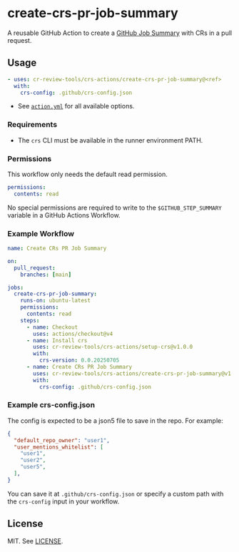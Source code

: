 # create-crs-pr-job-summary

A reusable GitHub Action to create a [GitHub Job Summary](https://github.blog/news-insights/product-news/supercharging-github-actions-with-job-summaries/) with CRs in a pull request.

## Usage

```yaml
- uses: cr-review-tools/crs-actions/create-crs-pr-job-summary@<ref>
  with:
    crs-config: .github/crs-config.json
```

- See [`action.yml`](./action.yml) for all available options.

### Requirements

- The `crs` CLI must be available in the runner environment PATH.

### Permissions

This workflow only needs the default read permission.

```yaml
permissions:
  contents: read
```

No special permissions are required to write to the `$GITHUB_STEP_SUMMARY` variable in a GitHub Actions Workflow.

### Example Workflow

```yaml
name: Create CRs PR Job Summary

on:
  pull_request:
    branches: [main]

jobs:
  create-crs-pr-job-summary:
    runs-on: ubuntu-latest
    permissions:
      contents: read
    steps:
      - name: Checkout
        uses: actions/checkout@v4
      - name: Install crs
        uses: cr-review-tools/crs-actions/setup-crs@v1.0.0
        with:
          crs-version: 0.0.20250705
      - name: Create CRs PR Job Summary
        uses: cr-review-tools/crs-actions/create-crs-pr-job-summary@v1.0.0
        with:
          crs-config: .github/crs-config.json
```

### Example crs-config.json

The config is expected to be a json5 file to save in the repo. For example:

```json
{
  "default_repo_owner": "user1",
  "user_mentions_whitelist": [
    "user1",
    "user2",
    "user5",
  ],
}
```

You can save it at `.github/crs-config.json` or specify a custom path with the `crs-config` input in your workflow.

## License

MIT. See [LICENSE](../LICENSE).
